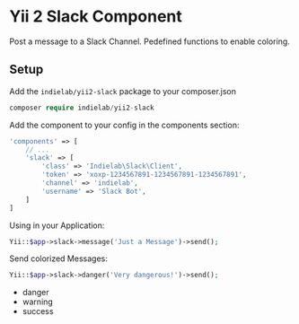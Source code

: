 # Yii 2 Slack Component

Post a message to a Slack Channel. Pedefined functions to enable coloring.

## Setup

Add the `indielab/yii2-slack` package to your composer.json

```php
composer require indielab/yii2-slack
```

Add the component to your config in the components section:

```php
'components' => [
    // ...
    'slack' => [
        'class' => 'Indielab\Slack\Client',
        'token' => 'xoxp-1234567891-1234567891-1234567891',
        'channel' => 'indielab',
        'username' => 'Slack Bot',
    ]
]
```

Using in your Application:

```php
Yii::$app->slack->message('Just a Message')->send();
```

Send colorized Messages:

```php
Yii::$app->slack->danger('Very dangerous!')->send();
```

+ danger
+ warning
+ success